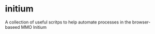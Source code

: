 # initium
A collection of useful scritps to help automate processes in the browser-baseed MMO Initium
